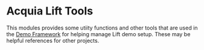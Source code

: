 # Acquia Lift Tools
This modules provides some utiity functions and other tools that are used in the [Demo Framework](https://github.com/acquia/df "Demo Framework") for helping manage Lift demo setup. These may be helpful references for other projects.